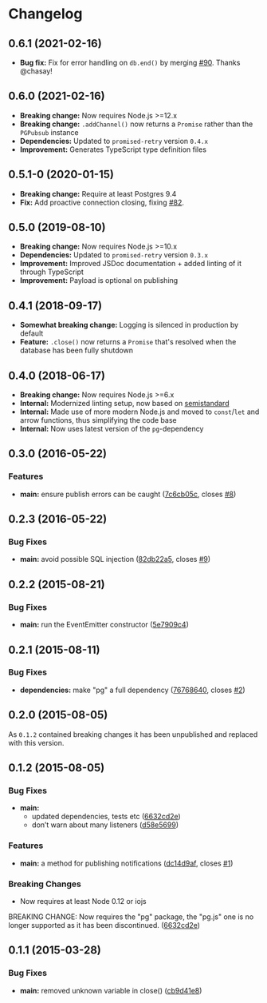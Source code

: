 # Changelog

## 0.6.1 (2021-02-16)

* **Bug fix:** Fix for error handling on `db.end()` by merging [#90](https://github.com/voxpelli/node-pg-pubsub/pull/90). Thanks @chasay!

## 0.6.0 (2021-02-16)

* **Breaking change:** Now requires Node.js >=12.x
* **Breaking change:** `.addChannel()` now returns a `Promise` rather than the `PGPubsub` instance
* **Dependencies:** Updated to `promised-retry` version `0.4.x`
* **Improvement:** Generates TypeScript type definition files

## 0.5.1-0 (2020-01-15)

* **Breaking change:** Require at least Postgres 9.4
* **Fix:** Add proactive connection closing, fixing [#82](https://github.com/voxpelli/node-pg-pubsub/issues/82).

## 0.5.0 (2019-08-10)

* **Breaking change:** Now requires Node.js >=10.x
* **Dependencies:** Updated to `promised-retry` version `0.3.x`
* **Improvement:** Improved JSDoc documentation + added linting of it through TypeScript
* **Improvement:** Payload is optional on publishing

## 0.4.1 (2018-09-17)

* **Somewhat breaking change:** Logging is silenced in production by default
* **Feature:** `.close()` now returns a `Promise` that's resolved when the database has been fully shutdown

## 0.4.0 (2018-06-17)

* **Breaking change:** Now requires Node.js >=6.x
* **Internal:** Modernized linting setup, now based on [semistandard](https://github.com/Flet/semistandard)
* **Internal:** Made use of more modern Node.js and moved to `const`/`let` and arrow functions, thus simplifying the code base
* **Internal:** Now uses latest version of the `pg`-dependency

## 0.3.0 (2016-05-22)

### Features

* **main:** ensure publish errors can be caught ([7c6cb05c](http://github.com/voxpelli/node-pg-pubsub/commit/7c6cb05c1a40b9b4e7f5a8f7d3ba12311c778230), closes [#8](http://github.com/voxpelli/node-pg-pubsub/issues/8))

## 0.2.3 (2016-05-22)

### Bug Fixes

* **main:** avoid possible SQL injection ([82db22a5](http://github.com/voxpelli/node-pg-pubsub/commit/82db22a5b6ec27dd95be4e8e0e812de627fd5c9f), closes [#9](http://github.com/voxpelli/node-pg-pubsub/issues/9))

## 0.2.2 (2015-08-21)

### Bug Fixes

* **main:** run the EventEmitter constructor ([5e7909c4](http://github.com/voxpelli/node-pg-pubsub/commit/5e7909c440848b07b4824eb5c2a684d7a0b37cfc))

## 0.2.1 (2015-08-11)

### Bug Fixes

* **dependencies:** make "pg" a full dependency ([76768640](http://github.com/voxpelli/node-pg-pubsub/commit/767686400fc3099a573a359fecc8d7ef4a5065f4), closes [#2](http://github.com/voxpelli/node-pg-pubsub/issues/2))

## 0.2.0 (2015-08-05)

As `0.1.2` contained breaking changes it has been unpublished and replaced with this version.

## 0.1.2 (2015-08-05)

### Bug Fixes

* **main:**
  * updated dependencies, tests etc ([6632cd2e](http://github.com/voxpelli/node-pg-pubsub/commit/6632cd2ef0a469d4345f50f82aa357192571503e))
  * don’t warn about many listeners ([d58e5699](http://github.com/voxpelli/node-pg-pubsub/commit/d58e5699be134e4c42f09cce4a43adea2267cf40))

### Features

* **main:** a method for publishing notifications ([dc14d9af](http://github.com/voxpelli/node-pg-pubsub/commit/dc14d9af9294511dcba4a0cf70377167cf01115c), closes [#1](http://github.com/voxpelli/node-pg-pubsub/issues/1))

### Breaking Changes

* Now requires at least Node 0.12 or iojs

BREAKING CHANGE: Now requires the "pg" package, the "pg.js" one is no longer supported as it has been discontinued.
 ([6632cd2e](http://github.com/voxpelli/node-pg-pubsub/commit/6632cd2ef0a469d4345f50f82aa357192571503e))

## 0.1.1 (2015-03-28)

### Bug Fixes

* **main:** removed unknown variable in close() ([cb9d41e8](http://github.com/voxpelli/node-pg-pubsub/commit/cb9d41e82f6a9ab5208466407650bd2af4af2b06))
